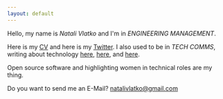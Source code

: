 ```yaml
---
layout: default
---
```


Hello, my name is <em>Natali Vlatko</em> and I'm in <em>ENGINEERING MANAGEMENT</em>.

Here is my [CV](natali-vlatko-cv.pdf) and here is my [Twitter](https://twitter.com/natalisucks). I also used to be in <em>TECH COMMS</em>, writing  about technology [here](https://jaxenter.com/author/natalivlatko), [here](https://tech.zalando.com/blog/), and [here](https://tech.wayfair.com).

Open source software and highlighting women in technical roles are my thing.

Do you want to send me an E-Mail? [natalivlatko@gmail.com](mailto:natalivlatko@gmail.com)
